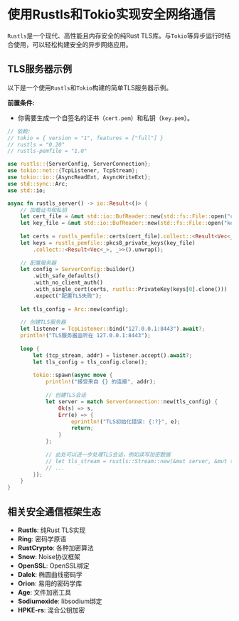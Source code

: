 # 使用Rustls和Tokio实现安全网络通信

`Rustls`是一个现代、高性能且内存安全的纯Rust TLS库。与`Tokio`等异步运行时结合使用，可以轻松构建安全的异步网络应用。

## TLS服务器示例

以下是一个使用`Rustls`和`Tokio`构建的简单TLS服务器示例。

**前置条件:**

- 你需要生成一个自签名的证书（`cert.pem`）和私钥（`key.pem`）。

```rust
// 依赖:
// tokio = { version = "1", features = ["full"] }
// rustls = "0.20"
// rustls-pemfile = "1.0"

use rustls::{ServerConfig, ServerConnection};
use tokio::net::{TcpListener, TcpStream};
use tokio::io::{AsyncReadExt, AsyncWriteExt};
use std::sync::Arc;
use std::io;

async fn rustls_server() -> io::Result<()> {
    // 加载证书和私钥
    let cert_file = &mut std::io::BufReader::new(std::fs::File::open("cert.pem")?);
    let key_file = &mut std::io::BufReader::new(std::fs::File::open("key.pem")?);
    
    let certs = rustls_pemfile::certs(cert_file).collect::<Result<Vec<_>, _>>().unwrap();
    let keys = rustls_pemfile::pkcs8_private_keys(key_file)
        .collect::<Result<Vec<_>, _>>().unwrap();
    
    // 配置服务器
    let config = ServerConfig::builder()
        .with_safe_defaults()
        .with_no_client_auth()
        .with_single_cert(certs, rustls::PrivateKey(keys[0].clone()))
        .expect("配置TLS失败");
    
    let tls_config = Arc::new(config);
    
    // 创建TLS服务器
    let listener = TcpListener::bind("127.0.0.1:8443").await?;
    println!("TLS服务器监听在 127.0.0.1:8443");
    
    loop {
        let (tcp_stream, addr) = listener.accept().await?;
        let tls_config = tls_config.clone();
        
        tokio::spawn(async move {
            println!("接受来自 {} 的连接", addr);
            
            // 创建TLS会话
            let server = match ServerConnection::new(tls_config) {
                Ok(s) => s,
                Err(e) => {
                    eprintln!("TLS初始化错误: {:?}", e);
                    return;
                }
            };
            
            // 此处可以进一步处理TLS会话，例如读写加密数据
            // let tls_stream = rustls::Stream::new(&mut server, &mut tcp_stream);
            // ...
        });
    }
}
```

## 相关安全通信框架生态

- **Rustls**: 纯Rust TLS实现
- **Ring**: 密码学原语
- **RustCrypto**: 各种加密算法
- **Snow**: Noise协议框架
- **OpenSSL**: OpenSSL绑定
- **Dalek**: 椭圆曲线密码学
- **Orion**: 易用的密码学库
- **Age**: 文件加密工具
- **Sodiumoxide**: libsodium绑定
- **HPKE-rs**: 混合公钥加密
